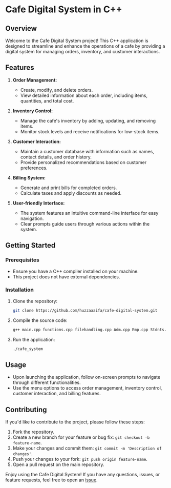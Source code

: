 # Cafe Digital System in C++

## Overview

Welcome to the Cafe Digital System project! This C++ application is designed to streamline and enhance the operations of a cafe by providing a digital system for managing orders, inventory, and customer interactions.

## Features

1. **Order Management:**
   - Create, modify, and delete orders.
   - View detailed information about each order, including items, quantities, and total cost.

2. **Inventory Control:**
   - Manage the cafe's inventory by adding, updating, and removing items.
   - Monitor stock levels and receive notifications for low-stock items.

3. **Customer Interaction:**
   - Maintain a customer database with information such as names, contact details, and order history.
   - Provide personalized recommendations based on customer preferences.

4. **Billing System:**
   - Generate and print bills for completed orders.
   - Calculate taxes and apply discounts as needed.

5. **User-friendly Interface:**
   - The system features an intuitive command-line interface for easy navigation.
   - Clear prompts guide users through various actions within the system.

## Getting Started

### Prerequisites

- Ensure you have a C++ compiler installed on your machine.
- This project does not have external dependencies.

### Installation

1. Clone the repository:

   ```bash
   git clone https://github.com/huzzaaaifa/cafe-digital-system.git
   ```

2. Compile the source code:

   ```bash
   g++ main.cpp functions.cpp filehandling.cpp Adm.cpp Emp.cpp Stdnts.cpp -o cafe_system
   ```

3. Run the application:

   ```bash
   ./cafe_system
   ```

## Usage

- Upon launching the application, follow on-screen prompts to navigate through different functionalities.
- Use the menu options to access order management, inventory control, customer interaction, and billing features.

## Contributing

If you'd like to contribute to the project, please follow these steps:

1. Fork the repository.
2. Create a new branch for your feature or bug fix: `git checkout -b feature-name`.
3. Make your changes and commit them: `git commit -m 'Description of changes'`.
4. Push your changes to your fork: `git push origin feature-name`.
5. Open a pull request on the main repository.


Enjoy using the Cafe Digital System! If you have any questions, issues, or feature requests, feel free to open an [issue](https://github.com/huzzaaaifa/cafe-digital-system/issues).
